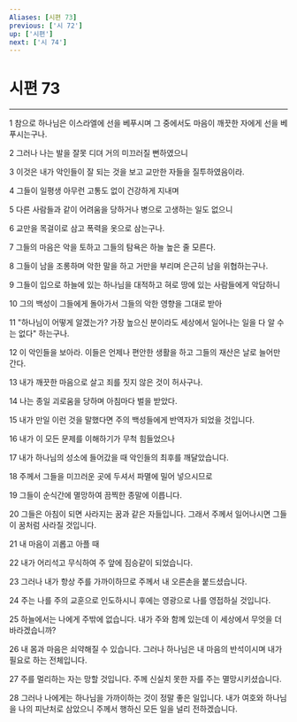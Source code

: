 ```yaml
---
Aliases: [시편 73]
previous: ['시 72']
up: ['시편']
next: ['시 74']
---
```

# 시편 73

***


1 참으로 하나님은 이스라엘에 선을 베푸시며 그 중에서도 마음이 깨끗한 자에게 선을 베푸시는구나. 

2 그러나 나는 발을 잘못 디뎌 거의 미끄러질 뻔하였으니 

3 이것은 내가 악인들이 잘 되는 것을 보고 교만한 자들을 질투하였음이라. 

4 그들이 일평생 아무런 고통도 없이 건강하게 지내며 

5 다른 사람들과 같이 어려움을 당하거나 병으로 고생하는 일도 없으니 

6 교만을 목걸이로 삼고 폭력을 옷으로 삼는구나. 

7 그들의 마음은 악을 토하고 그들의 탐욕은 하늘 높은 줄 모른다. 

8 그들이 남을 조롱하며 악한 말을 하고 거만을 부리며 은근히 남을 위협하는구나. 

9 그들이 입으로 하늘에 있는 하나님을 대적하고 혀로 땅에 있는 사람들에게 악담하니 

10 그의 백성이 그들에게 돌아가서 그들의 악한 영향을 그대로 받아 

11 "하나님이 어떻게 알겠는가? 가장 높으신 분이라도 세상에서 일어나는 일을 다 알 수는 없다" 하는구나. 

12 이 악인들을 보아라. 이들은 언제나 편안한 생활을 하고 그들의 재산은 날로 늘어만 간다. 

13 내가 깨끗한 마음으로 살고 죄를 짓지 않은 것이 허사구나. 

14 나는 종일 괴로움을 당하며 아침마다 벌을 받았다. 

15 내가 만일 이런 것을 말했다면 주의 백성들에게 반역자가 되었을 것입니다. 

16 내가 이 모든 문제를 이해하기가 무척 힘들었으나 

17 내가 하나님의 성소에 들어갔을 때 악인들의 최후를 깨달았습니다. 

18 주께서 그들을 미끄러운 곳에 두셔서 파멸에 밀어 넣으시므로 

19 그들이 순식간에 멸망하여 끔찍한 종말에 이릅니다. 

20 그들은 아침이 되면 사라지는 꿈과 같은 자들입니다. 그래서 주께서 일어나시면 그들이 꿈처럼 사라질 것입니다. 

21 내 마음이 괴롭고 아플 때 

22 내가 어리석고 무식하여 주 앞에 짐승같이 되었습니다. 

23 그러나 내가 항상 주를 가까이하므로 주께서 내 오른손을 붙드셨습니다. 

24 주는 나를 주의 교훈으로 인도하시니 후에는 영광으로 나를 영접하실 것입니다. 

25 하늘에서는 나에게 주밖에 없습니다. 내가 주와 함께 있는데 이 세상에서 무엇을 더 바라겠습니까? 

26 내 몸과 마음은 쇠약해질 수 있습니다. 그러나 하나님은 내 마음의 반석이시며 내가 필요로 하는 전체입니다. 

27 주를 멀리하는 자는 망할 것입니다. 주께 신실치 못한 자를 주는 멸망시키셨습니다. 

28 그러나 나에게는 하나님을 가까이하는 것이 정말 좋은 일입니다. 내가 여호와 하나님을 나의 피난처로 삼았으니 주께서 행하신 모든 일을 널리 전하겠습니다.

